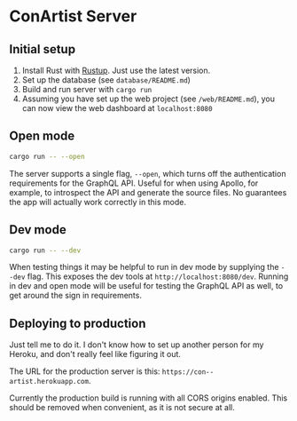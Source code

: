 # ConArtist Server

## Initial setup

1.  Install Rust with [Rustup](https://www.rustup.rs/). Just use the latest version.
2.  Set up the database (see `database/README.md`)
3.  Build and run server with `cargo run`
4.  Assuming you have set up the web project (see `/web/README.md`), you can now view the web
    dashboard at `localhost:8080`

## Open mode

```bash
cargo run -- --open
```

The server supports a single flag, `--open`, which turns off the authentication requirements for the
GraphQL API. Useful for when using Apollo, for example, to introspect the API and generate the
source files. No guarantees the app will actually work correctly in this mode.

## Dev mode

```bash
cargo run -- --dev
```

When testing things it may be helpful to run in dev mode by supplying the `--dev` flag. This
exposes the dev tools at `http://localhost:8080/dev`. Running in dev and open mode will be useful
for testing the GraphQL API as well, to get around the sign in requirements.

## Deploying to production

Just tell me to do it. I don't know how to set up another person for my Heroku, and don't really
feel like figuring it out.

The URL for the production server is this: `https://con--artist.herokuapp.com`.

Currently the production build is running with all CORS origins enabled. This should
be removed when convenient, as it is not secure at all.
